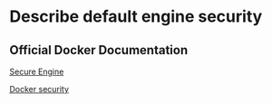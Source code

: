 # Describe default engine security

## Official Docker Documentation
[Secure Engine](https://docs.docker.com/engine/security/)

[Docker security](https://docs.docker.com/engine/security/security/)
